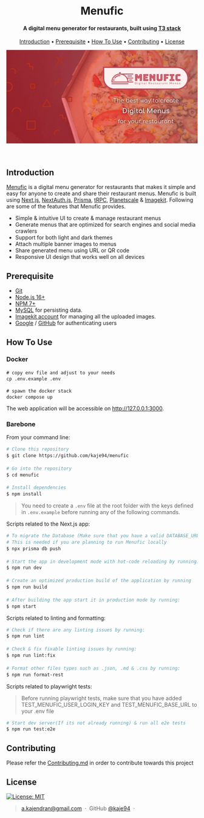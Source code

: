<br>
<h1 align="center"> <b>Menufic</b> </h1> 
<h4 align="center">A digital menu generator for restaurants, built using <a href="https://create.t3.gg" target="_blank">T3 stack</a></h4>

<p align="center">
  <a href="#introduction">Introduction</a> •
  <a href="#prerequisite">Prerequisite</a> •
  <a href="#how-to-use">How To Use</a> •
  <a href="#contributing">Contributing</a> •
  <a href="#license">License</a>
</p>
<p align="center">
  <a href="https://menufic.com">
    <img alt="Menufic-Preview-Image" src="public/menufic_banner.jpg" width="1024">
  </a>
</p>
<br />

## Introduction

[Menufic](https://menufic.com) is a digital menu generator for restaurants that makes it simple and easy for anyone to create and share their restaurant menus. Menufic is built using [Next.js](https://nextjs.org), [NextAuth.js](https://next-auth.js.org), [Prisma](https://prisma.io), [tRPC](https://trpc.io), [Planetscale](https://planetscale.com) & [Imagekit](https://imagekit.io). Following are some of the features that Menufic provides.

-   Simple & intuitive UI to create & manage restaurant menus
-   Generate menus that are optimized for search engines and social media crawlers
-   Support for both light and dark themes
-   Attach multiple banner images to menus
-   Share generated menu using URL or QR code
-   Responsive UI design that works well on all devices

## Prerequisite

-   [Git](https://git-scm.com)
-   [Node.js 16+](https://nodejs.org/en/download/)
-   [NPM 7+](http://npmjs.com)
-   [MySQL](https://www.mysql.com) for persisting data.
-   [Imagekit account](https://imagekit.io) for managing all the uploaded images.
-   [Google](https://next-auth.js.org/providers/google) / [GitHub](https://next-auth.js.org/providers/github) for authenticating users

## How To Use

### Docker

````
# copy env file and adjust to your needs
cp .env.example .env

# spawn the docker stack
docker compose up
````

The web application will be accessible on http://127.0.0.1:3000.

### Barebone

From your command line:

```bash
# Clone this repository
$ git clone https://github.com/kaje94/menufic

# Go into the repository
$ cd menufic

# Install dependencies
$ npm install
```

> You need to create a `.env` file at the root folder with the keys defined in `.env.example` before running any of the following commands.

Scripts related to the Next.js app:

```bash
# To migrate the Database (Make sure that you have a valid DATABASE_URL in your .env file). 
# This is needed if you are planning to run Menufic locally
$ npx prisma db push

# Start the app in development mode with hot-code reloading by running:
$ npm run dev

# Create an optimized production build of the application by running
$ npm run build

# After building the app start it in production mode by running:
$ npm start
```

Scripts related to linting and formatting:

```bash
# Check if there are any linting issues by running:
$ npm run lint

# Check & fix fixable linting issues by running:
$ npm run lint:fix

# Format other files types such as .json, .md & .css by running:
$ npm run format-rest
```

Scripts related to playwright tests:
> Before running playwright tests, make sure that you have added TEST_MENUFIC_USER_LOGIN_KEY and TEST_MENUFIC_BASE_URL to your .env file 

```bash
# Start dev server(If its not already running) & run all e2e tests
$ npm run test:e2e
```


## Contributing

Please refer the [Contributing.md](.github/CONTRIBUTING.md) in order to contribute towards this project

## License

[![License: MIT](https://img.shields.io/badge/License-MIT-yellow.svg)](LICENSE)

> [a.kajendran@gmail.com](mailto:a.kajendran@gmail.com) &nbsp;&middot;&nbsp;
> GitHub [@kaje94](https://github.com/kaje94) &nbsp;&middot;&nbsp;
